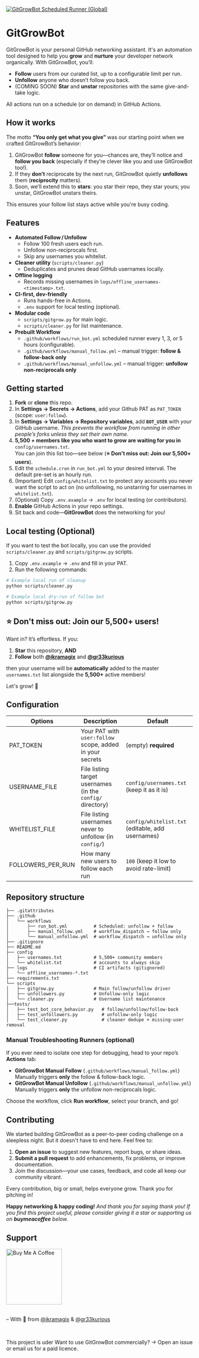 [![GitGrowBot Scheduled Runner (Global)](https://github.com/ikramagix/GitGrowBot/actions/workflows/run_bot.yml/badge.svg)](https://github.com/ikramagix/GitGrowBot/actions/workflows/run_bot.yml)

# GitGrowBot

GitGrowBot is your personal GitHub networking assistant. It's an automation tool designed to help you **grow** and **nurture** your developer network organically. With GitGrowBot, you’ll:

* **Follow** users from our curated list, up to a configurable limit per run.
* **Unfollow** anyone who doesn’t follow you back.
* (COMING SOON) **Star** and **unstar** repositories with the same give-and-take logic.

All actions run on a schedule (or on demand) in GitHub Actions.

## How it works
The motto **“You only get what you give”** was our starting point when we crafted GitGrowBot’s behavior:

1. GitGrowBot **follow** someone for you—chances are, they’ll notice and **follow you back** (especially if they’re clever like you and use GitGrowBot too!).  
2. If they **don’t** reciprocate by the next run, GitGrowBot quietly **unfollows** them (**reciprocity** matters).
3. Soon, we’ll extend this to **stars**: you star their repo, they star yours; you unstar, GitGrowBot unstars theirs.

This ensures your follow list stays active while you're busy coding.

## Features

- **Automated Follow / Unfollow**  
  - Follow 100 fresh users each run.  
  - Unfollow non-reciprocals first.  
  - Skip any usernames you whitelist.  
- **Cleaner utility** (`scripts/cleaner.py`)  
  - Deduplicates and prunes dead GitHub usernames locally.  
- **Offline logging**  
  - Records missing usernames in `logs/offline_usernames-<timestamp>.txt`.  
- **CI-first, dev-friendly**  
  - Runs hands-free in Actions.  
  - `.env` support for local testing (optional).  
- **Modular code**  
  - `scripts/gitgrow.py` for main logic.  
  - `scripts/cleaner.py` for list maintenance.  
- **Prebuilt Workflow**  
  - `.github/workflows/run_bot.yml` scheduled runner every 1, 3, or 5 hours (configurable).
  - `.github/workflows/manual_follow.yml` – manual trigger: **follow & follow-back only**  
  - `.github/workflows/manual_unfollow.yml` – manual trigger: **unfollow non-reciprocals only**  

## Getting started

1. **Fork** or **clone** this repo.
2. In **Settings → Secrets → Actions**, add your Github PAT as `PAT_TOKEN` (scope: `user:follow`).
3. In **Settings → Variables → Repository variables**, add **`BOT_USER`** with _your_ GitHub username. *This prevents the workflow from running in other people’s forks unless they set their own name.*
4. **5,500 + members like you who want to grow are waiting for you in** `config/usernames.txt`.  
You can join this list too—see below (**⭐ Don't miss out: Join our 5,500+ users**).
4. Edit the `schedule.cron` in `run_bot.yml` to your desired interval. The default pre-set is an hourly run.
5. (Important) Edit `config/whitelist.txt` to protect any accounts you never want the script to act on (no unfollowing, no unstarring for usernames in `whitelist.txt`).
6. (Optional) Copy `.env.example` → `.env` for local testing (or contributors).
7. **Enable** GitHub Actions in your repo settings.
9. Sit back and code—**GitGrowBot** does the networking for you!  

## Local testing (Optional)

If you want to test the bot locally, you can use the provided `scripts/cleaner.py` and `scripts/gitgrow.py` scripts.

1. Copy `.env.example` → `.env` and fill in your PAT.
2. Run the following commands:

```bash
# Example local run of cleanup
python scripts/cleaner.py

# Example local dry-run of follow bot
python scripts/gitgrow.py
```

## ⭐ Don't miss out: Join our 5,500+ users!

Want in? It’s effortless. If you:

1. **Star** this repository, **AND**
2. **Follow** both **[@ikramagix](https://github.com/ikramagix)** and **[@gr33kurious](https://github.com/gr33kurious)**

then your username will be **automatically** added to the master `usernames.txt` list alongside the **5,500+** active members!

Let's grow! 💪

## Configuration

| Options      | Description                                                   | Default                                             |
| ------------------ | ------------------------------------------------------------- | --------------------------------------------------- |
| PAT_TOKEN       | Your PAT with `user:follow` scope, added in your secrets   |(empty) **required**                                      |
| USERNAME_FILE      | File listing target usernames (in the `config/` directory)  | `config/usernames.txt` (keep it as it is)            |
| WHITELIST_FILE     | File listing usernames never to unfollow (in `config/`)          | `config/whitelist.txt` (editable, add usernames) |
| FOLLOWERS_PER_RUN  | How many new users to follow each run                         | `100` (keep it low to avoid rate-limit)               |

## Repository structure

```
├── .gitattributes
├── .github
│   └── workflows
│       ├── run_bot.yml          # Scheduled: unfollow + follow
│       ├── manual_follow.yml    # workflow_dispatch → follow only
│       └── manual_unfollow.yml  # workflow_dispatch → unfollow only
├── .gitignore
├── README.md
├── config
│   ├── usernames.txt            # 5,500+ community members
│   └── whitelist.txt            # accounts to always skip
├── logs                         # CI artifacts (gitignored)
│   └── offline_usernames-*.txt
├── requirements.txt
└── scripts
│   ├── gitgrow.py               # Main follow/unfollow driver
│   ├── unfollowers.py           # Unfollow-only logic
│   └── cleaner.py               # Username list maintenance
├──tests/
│   ├── test_bot_core_behavior.py   # follow/unfollow/follow-back
│   ├── test_unfollowers.py         # unfollow-only logic
│   └── test_cleaner.py             # cleaner dedupe + missing-user removal
```
### Manual Troubleshooting Runners (optional)

If you ever need to isolate one step for debugging, head to your repo’s **Actions** tab:

- **GitGrowBot Manual Follow** (`.github/workflows/manual_follow.yml`)  
  Manually triggers **only** the follow & follow-back logic.  
- **GitGrowBot Manual Unfollow** (`.github/workflows/manual_unfollow.yml`)  
  Manually triggers **only** the unfollow non-reciprocals logic.  

Choose the workflow, click **Run workflow**, select your branch, and go!

## Contributing

We started building GitGrowBot as a peer-to-peer coding challenge on a sleepless night. But it doesn't have to end here. Feel free to:

1. **Open an issue** to suggest new features, report bugs, or share ideas.  
2. **Submit a pull request** to add enhancements, fix problems, or improve documentation.  
3. Join the discussion—your use cases, feedback, and code all keep our community vibrant.

Every contribution, big or small, helps everyone grow. Thank you for pitching in!

**Happy networking & happy coding!** 
_And thank you for saying thank you! If you find this project useful, please consider giving it a star or supporting us on **buymeacoffee** below._
## Support

<div>
<a href="https://www.buymeacoffee.com/ikramagix" target="_blank">
  <img 
    src="https://i.ibb.co/tP37SFx/cuphead-thx-nobg.png" 
    alt="Buy Me A Coffee" 
    width="150">
</a>
</div>

<br>

– With 💛 from [@ikramagix](https://github.com/ikramagix) & [@gr33kurious](https://github.com/gr33kurious)

<br>

This project is uder Want to use GitGrowBot commercially? → Open an issue or email us for a paid licence.
